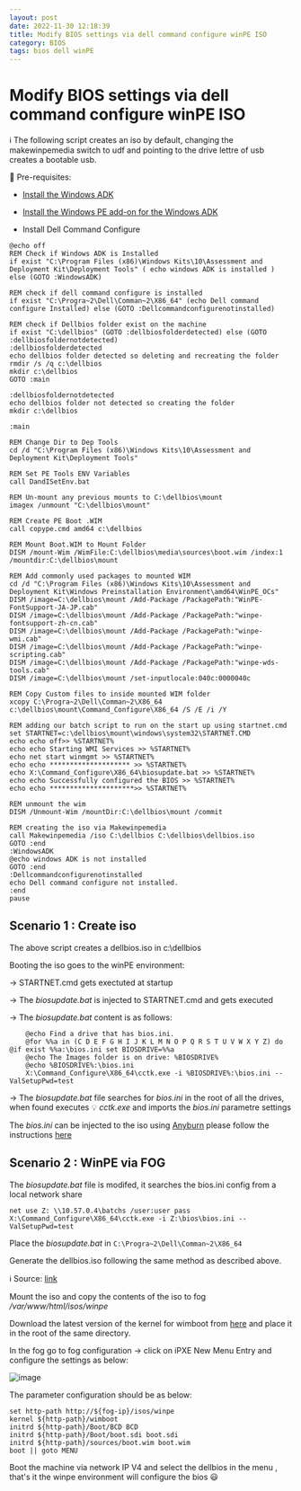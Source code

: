 ```yaml
---
layout: post
date: 2022-11-30 12:18:39
title: Modify BIOS settings via dell command configure winPE ISO
category: BIOS
tags: bios dell winPE 
---
```


# Modify BIOS settings via dell command configure winPE ISO

:information_source: The following script creates an iso by default, changing the makewinpemedia switch to udf and pointing to the drive lettre of usb creates a bootable usb.

:key: Pre-requisites:
* [Install the Windows ADK](https://go.microsoft.com/fwlink/?linkid=2196127)

* [Install the Windows PE add-on for the Windows ADK](https://go.microsoft.com/fwlink/?linkid=2196224)

*  Install Dell Command Configure



```Batch
@echo off
REM Check if Windows ADK is Installed
if exist "C:\Program Files (x86)\Windows Kits\10\Assessment and Deployment Kit\Deployment Tools" ( echo windows ADK is installed ) else (GOTO :WindowsADK)

REM check if dell command configure is installed
if exist "C:\Progra~2\Dell\Comman~2\X86_64" (echo Dell command configure Installed) else (GOTO :Dellcommandconfigurenotinstalled)

REM check if Dellbios folder exist on the machine
if exist "C:\dellbios" (GOTO :dellbiosfolderdetected) else (GOTO :dellbiosfoldernotdetected)
:dellbiosfolderdetected
echo dellbios folder detected so deleting and recreating the folder
rmdir /s /q c:\dellbios
mkdir c:\dellbios
GOTO :main

:dellbiosfoldernotdetected
echo dellbios folder not detected so creating the folder
mkdir c:\dellbios

:main

REM Change Dir to Dep Tools
cd /d "C:\Program Files (x86)\Windows Kits\10\Assessment and Deployment Kit\Deployment Tools"

REM Set PE Tools ENV Variables
call DandISetEnv.bat

REM Un-mount any previous mounts to C:\dellbios\mount
imagex /unmount "C:\dellbios\mount"

REM Create PE Boot .WIM
call copype.cmd amd64 c:\dellbios

REM Mount Boot.WIM to Mount Folder
DISM /mount-Wim /WimFile:C:\dellbios\media\sources\boot.wim /index:1 /mountdir:C:\dellbios\mount

REM Add commonly used packages to mounted WIM
cd /d "C:\Program Files (x86)\Windows Kits\10\Assessment and Deployment Kit\Windows Preinstallation Environment\amd64\WinPE_OCs"
DISM /image=C:\dellbios\mount /Add-Package /PackagePath:"WinPE-FontSupport-JA-JP.cab"
DISM /image=C:\dellbios\mount /Add-Package /PackagePath:"winpe-fontsupport-zh-cn.cab"
DISM /image=C:\dellbios\mount /Add-Package /PackagePath:"winpe-wmi.cab"
DISM /image=C:\dellbios\mount /Add-Package /PackagePath:"winpe-scripting.cab"
DISM /image=C:\dellbios\mount /Add-Package /PackagePath:"winpe-wds-tools.cab"
DISM /image=C:\dellbios\mount /set-inputlocale:040c:0000040c

REM Copy Custom files to inside mounted WIM folder
xcopy C:\Progra~2\Dell\Comman~2\X86_64  c:\dellbios\mount\Command_Configure\X86_64 /S /E /i /Y

REM adding our batch script to run on the start up using startnet.cmd
set STARTNET=c:\dellbios\mount\windows\system32\STARTNET.CMD
echo echo off>> %STARTNET%
echo echo Starting WMI Services >> %STARTNET%
echo net start winmgmt >> %STARTNET%
echo echo ******************** >> %STARTNET%
echo X:\Command_Configure\X86_64\biosupdate.bat >> %STARTNET%
echo echo Successfully configured the BIOS >> %STARTNET%
echo echo *********************>> %STARTNET%

REM unmount the wim
DISM /Unmount-Wim /mountDir:C:\dellbios\mount /commit

REM creating the iso via Makewinpemedia 
call Makewinpemedia /iso C:\dellbios C:\dellbios\dellbios.iso
GOTO :end
:WindowsADK
@echo windows ADK is not installed
GOTO :end
:Dellcommandconfigurenotinstalled
echo Dell command configure not installed.
:end
pause
```
## Scenario 1 : Create iso

The above script creates a dellbios.iso in c:\dellbios

Booting the iso goes to the winPE environment:

-> STARTNET.cmd gets exectuted at startup 

-> The *biosupdate.bat* is injected to STARTNET.cmd and gets executed 

-> The *biosupdate.bat* content is as follows:

```batch
	@echo Find a drive that has bios.ini.
	@for %%a in (C D E F G H I J K L M N O P Q R S T U V W X Y Z) do @if exist %%a:\bios.ini set BIOSDRIVE=%%a
	@echo The Images folder is on drive: %BIOSDRIVE%
	@echo %BIOSDRIVE%:\bios.ini
	X:\Command_Configure\X86_64\cctk.exe -i %BIOSDRIVE%:\bios.ini --ValSetupPwd=test 
```

-> The *biosupdate.bat* file searches for *bios.ini* in the root of all the drives, when found executes 💡 *cctk.exe* and imports the *bios.ini* parametre settings

The *bios.ini* can be injected to the iso using [Anyburn](https://anyburn.com/download.php) please follow the instructions [here](https://anyburn.com/tutorials/edit-iso-file.htm)

## Scenario 2 : WinPE via FOG

The *biosupdate.bat* file is modifed, it searches the bios.ini config from a local network share

```batch
net use Z: \\10.57.0.4\batchs /user:user pass
X:\Command_Configure\X86_64\cctk.exe -i Z:\bios\bios.ini --ValSetupPwd=test 
```
Place the *biosupdate.bat* in ``` C:\Progra~2\Dell\Comman~2\X86_64 ```

Generate the dellbios.iso following the same method as described above.

ℹ️ Source: [link](https://ipxe.org/wimboot)

Mount the iso and copy the contents of the iso to fog */var/www/html/isos/winpe*

Download the latest version of the kernel for wimboot from [here](https://github.com/ipxe/wimboot/releases) and place it in the root of the same directory.

In the fog go to fog configuration -> click on iPXE New Menu Entry and configure the settings as below:

![image](https://user-images.githubusercontent.com/1507737/205088215-da033c83-83cc-4d66-adac-ef887968c296.png)

The parameter configuration should be as below:

```
set http-path http://${fog-ip}/isos/winpe
kernel ${http-path}/wimboot
initrd ${http-path}/Boot/BCD BCD
initrd ${http-path}/Boot/boot.sdi boot.sdi
initrd ${http-path}/sources/boot.wim boot.wim
boot || goto MENU
```

Boot the machine via network IP V4 and select the dellbios in the menu , that's it the winpe environment will configure the bios 😃







